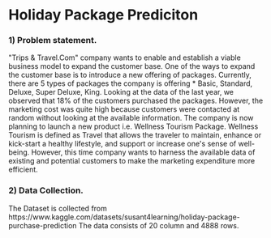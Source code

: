<h1>Holiday Package Prediciton</h1>
<h3>1) Problem statement.</h3>
<p>"Trips & Travel.Com" company wants to enable and establish a viable business model to expand the customer base. One of the ways to expand the customer base is to introduce a new offering of packages.
 Currently, there are 5 types of packages the company is offering * Basic, Standard, Deluxe, Super Deluxe, King. Looking at the data of the last year, we observed that 18% of the customers purchased the packages.
 However, the marketing cost was quite high because customers were contacted at random without looking at the available information. The company is now planning to launch a new product i.e. Wellness Tourism
Package. Wellness Tourism is defined as Travel that allows the traveler to maintain, enhance or kick-start a healthy lifestyle, and support or increase one's sense of well-being. However, this time company wants
 to harness the available data of existing and potential customers to make the marketing expenditure more efficient.</p>
 
<h3>2) Data Collection.</h3>
<p>The Dataset is collected from https://www.kaggle.com/datasets/susant4learning/holiday-package-purchase-prediction The data consists of 20 column and 4888 rows.</p>
